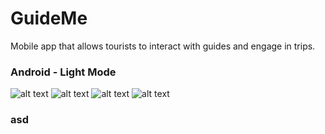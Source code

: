 # GuideMe
Mobile app that allows tourists to interact with guides and engage in trips.

### Android - Light Mode

![alt text](https://github.com/AlessioLuciani/GuideMe/blob/dev/assets/preview/1.jpg)
![alt text](https://github.com/AlessioLuciani/GuideMe/blob/dev/assets/preview/2.jpg)
![alt text](https://github.com/AlessioLuciani/GuideMe/blob/dev/assets/preview/3.jpg)
![alt text](https://github.com/AlessioLuciani/GuideMe/blob/dev/assets/preview/4.jpg)

### asd

